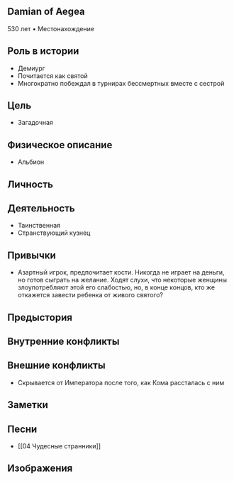 ## Damian of Aegea

530 лет • Местонахождение

## Роль в истории

* Демиург
* Почитается как святой
* Многократно побеждал в турнирах бессмертных вместе с сестрой

## Цель

* Загадочная

## Физическое описание

* Альбион

## Личность


## Деятельность

* Таинственная
* Странствующий кузнец

## Привычки

* Азартный игрок, предпочитает кости. Никогда не играет на деньги, но готов сыграть на желание. Ходят слухи, что некоторые женщины злоупотребляют этой его слабостью, но, в конце концов, кто же откажется завести ребенка от живого святого?

## Предыстория


## Внутренние конфликты


## Внешние конфликты

* Скрывается от Императора после того, как Кома рассталась с ним

## Заметки


## Песни

* [[04 Чудесные странники]]

## Изображения

